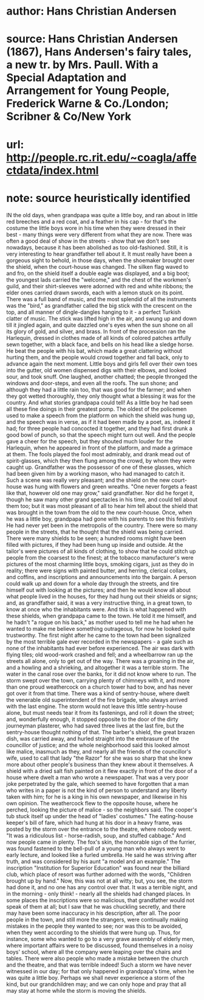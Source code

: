 # author: Hans Christian Andersen
# source: Hans Christian Andersen (1867), Hans Andersen's fairy tales, a new tr. by Mrs. Paull. With a Special Adaptation and Arrangement for Young People, Frederick Warne & Co./London; Scribner & Co/New York
# url: http://people.rc.rit.edu/~coagla/affectdata/index.html
# note: source heuristically identified

IN the old days, when grandpapa was quite a little boy, and ran about in little red breeches and a red coat, and a feather in his cap - for that's the costume the little boys wore in his time when they were dressed in their best - many things were very different from what they are now.
There was often a good deal of show in the streets - show that we don't see nowadays, because it has been abolished as too old-fashioned.
Still, it is very interesting to hear grandfather tell about it.
It must really have been a gorgeous sight to behold, in those days, when the shoemaker brought over the shield, when the court-house was changed.
The silken flag waved to and fro, on the shield itself a double eagle was displayed, and a big boot; the youngest lads carried the "welcome," and the chest of the workmen's guild, and their shirt-sleeves were adorned with red and white ribbons; the elder ones carried drawn swords, each with a lemon stuck on its point.
There was a full band of music, and the most splendid of all the instruments was the "bird," as grandfather called the big stick with the crescent on the top, and all manner of dingle-dangles hanging to it - a perfect Turkish clatter of music.
The stick was lifted high in the air, and swung up and down till it jingled again, and quite dazzled one's eyes when the sun shone on all its glory of gold, and silver, and brass.
In front of the procession ran the Harlequin, dressed in clothes made of all kinds of colored patches artfully sewn together, with a black face, and bells on his head like a sledge horse.
He beat the people with his bat, which made a great clattering without hurting them, and the people would crowd together and fall back, only to advance again the next moment.
Little boys and girls fell over their own toes into the gutter, old women dispensed digs with their elbows, and looked sour, and took snuff.
One laughed, another chatted; the people thronged the windows and door-steps, and even all the roofs.
The sun shone; and although they had a little rain too, that was good for the farmer; and when they got wetted thoroughly, they only thought what a blessing it was for the country.
And what stories grandpapa could tell!
As a little boy he had seen all these fine doings in their greatest pomp.
The oldest of the policemen used to make a speech from the platform on which the shield was hung up, and the speech was in verse, as if it had been made by a poet, as, indeed it had; for three people had concocted it together, and they had first drunk a good bowl of punch, so that the speech might turn out well.
And the people gave a cheer for the speech, but they shouted much louder for the Harlequin, when he appeared in front of the platform, and made a grimace at them.
The fools played the fool most admirably, and drank mead out of spirit-glasses, which they then flung among the crowd, by whom they were caught up.
Grandfather was the possessor of one of these glasses, which had been given him by a working mason, who had managed to catch it.
Such a scene was really very pleasant; and the shield on the new court-house was hung with flowers and green wreaths.
"One never forgets a feast like that, however old one may grow," said grandfather.
Nor did he forget it, though he saw many other grand spectacles in his time, and could tell about them too; but it was most pleasant of all to hear him tell about the shield that was brought in the town from the old to the new court-house.
Once, when he was a little boy, grandpapa had gone with his parents to see this festivity.
He had never yet been in the metropolis of the country.
There were so many people in the streets, that he thought that the shield was being carried.
There were many shields to be seen; a hundred rooms might have been filled with pictures, if they had been hung up inside and outside.
At the tailor's were pictures of all kinds of clothing, to show that he could stitch up people from the coarsest to the finest; at the tobacco manufacturer's were pictures of the most charming little boys, smoking cigars, just as they do in reality; there were signs with painted butter, and herring, clerical collars, and coffins, and inscriptions and announcements into the bargain.
A person could walk up and down for a whole day through the streets, and tire himself out with looking at the pictures; and then he would know all about what people lived in the houses, for they had hung out their shields or signs; and, as grandfather said, it was a very instructive thing, in a great town, to know at once who the inhabitants were.
And this is what happened with these shields, when grandpapa came to the town.
He told it me himself, and he hadn't "a rogue on his back," as mother used to tell me he had when he wanted to make me believe something outrageous, for now he looked quite trustworthy.
The first night after he came to the town had been signalized by the most terrible gale ever recorded in the newspapers - a gale such as none of the inhabitants had ever before experienced.
The air was dark with flying tiles; old wood-work crashed and fell; and a wheelbarrow ran up the streets all alone, only to get out of the way.
There was a groaning in the air, and a howling and a shrieking, and altogether it was a terrible storm.
The water in the canal rose over the banks, for it did not know where to run.
The storm swept over the town, carrying plenty of chimneys with it, and more than one proud weathercock on a church tower had to bow, and has never got over it from that time.
There was a kind of sentry-house, where dwelt the venerable old superintendent of the fire brigade, who always arrived with the last engine.
The storm would not leave this little sentry-house alone, but must needs tear it from its fastenings, and roll it down the street; and, wonderfully enough, it stopped opposite to the door of the dirty journeyman plasterer, who had saved three lives at the last fire, but the sentry-house thought nothing of that.
The barber's shield, the great brazen dish, was carried away, and hurled straight into the embrasure of the councillor of justice; and the whole neighborhood said this looked almost like malice, inasmuch as they, and nearly all the friends of the councillor's wife, used to call that lady "the Razor" for she was so sharp that she knew more about other people's business than they knew about it themselves.
A shield with a dried salt fish painted on it flew exactly in front of the door of a house where dwelt a man who wrote a newspaper.
That was a very poor joke perpetrated by the gale, which seemed to have forgotten that a man who writes in a paper is not the kind of person to understand any liberty taken with him; for he is a king in his own newspaper, and likewise in his own opinion.
The weathercock flew to the opposite house, where he perched, looking the picture of malice - so the neighbors said.
The cooper's tub stuck itself up under the head of "ladies' costumes."
The eating-house keeper's bill of fare, which had hung at his door in a heavy frame, was posted by the storm over the entrance to the theatre, where nobody went.
"It was a ridiculous list - horse-radish, soup, and stuffed cabbage."
And now people came in plenty.
The fox's skin, the honorable sign of the furrier, was found fastened to the bell-pull of a young man who always went to early lecture, and looked like a furled umbrella.
He said he was striving after truth, and was considered by his aunt "a model and an example."
The inscription "Institution for Superior Education" was found near the billiard club, which place of resort was further adorned with the words, "Children brought up by hand."
Now, this was not at all witty; but, you see, the storm had done it, and no one has any control over that.
It was a terrible night, and in the morning - only think! - nearly all the shields had changed places.
In some places the inscriptions were so malicious, that grandfather would not speak of them at all; but I saw that he was chuckling secretly, and there may have been some inaccuracy in his description, after all.
The poor people in the town, and still more the strangers, were continually making mistakes in the people they wanted to see; nor was this to be avoided, when they went according to the shields that were hung up.
Thus, for instance, some who wanted to go to a very grave assembly of elderly men, where important affairs were to be discussed, found themselves in a noisy boys' school, where all the company were leaping over the chairs and tables.
There were also people who made a mistake between the church and the theatre, and that was terrible indeed!
Such a storm we have never witnessed in our day; for that only happened in grandpapa's time, when he was quite a little boy.
Perhaps we shall never experience a storm of the kind, but our grandchildren may; and we can only hope and pray that all may stay at home while the storm is moving the shields.
